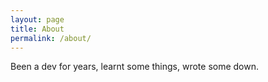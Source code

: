 ```yaml
---
layout: page
title: About
permalink: /about/
---
```


Been a dev for years, learnt some things, wrote some down.
